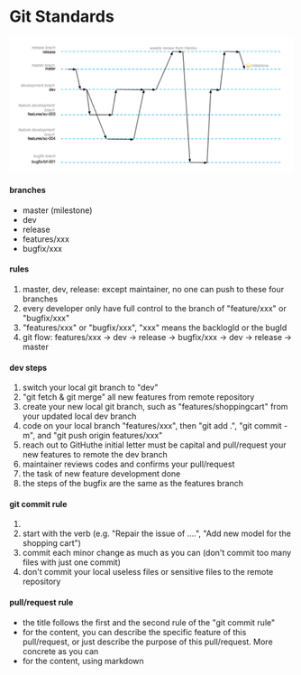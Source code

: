 # Git Standards

![git branch management](<../.gitbook/assets/git brach management.jpg>)



#### branches

* master (milestone)
* dev
* release
* features/xxx
* bugfix/xxx

#### rules

1. master, dev, release: except maintainer, no one can push to these four branches
2. every developer only have full control to the branch of "feature/xxx" or "bugfix/xxx"
3. "features/xxx" or "bugfix/xxx", "xxx" means the backlogId or the bugId
4. git flow: features/xxx -> dev -> release -> bugfix/xxx -> dev -> release -> master

#### dev steps

1. switch your local git branch to "dev"
2. "git fetch & git merge" all new features from remote repository
3. create your new local git branch, such as "features/shoppingcart" from your updated local dev branch
4. code on your local branch "features/xxx", then "git add .", "git commit -m", and "git push origin features/xxx"
5. reach out to GitHuthe initial letter must be capital and pull/request your new features to remote the dev branch
6. maintainer reviews codes and confirms your pull/request
7. the task of new feature development done
8. the steps of the bugfix are the same as the features branch

#### git commit rule

1.
2. start with the verb (e.g. "Repair the issue of ....", "Add new model for the shopping cart")
3. commit each minor change as much as you can (don't commit too many files with just one commit)
4. don't commit your local useless files or sensitive files to the remote repository

#### pull/request rule

* the title follows the first and the second rule of the "git commit rule"
* for the content, you can describe the specific feature of this pull/request, or just describe the purpose of this pull/request. More concrete as you can
* for the content, using markdown
